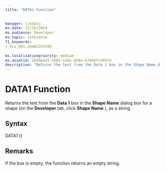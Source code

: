 ```yaml
---
title: "DATA1 Function"
 
 
manager: lindalu
ms.date: 11/16/2014
ms.audience: Developer
ms.topic: reference
f1_keywords:
- Vis_DSS.chm82251599
 
ms.localizationpriority: medium
ms.assetid: 2b09eed1-1b01-e18e-d28e-674b8fc105fd
description: "Returns the text from the Data 1 box in the Shape Name dialog box for a shape (on the Developer tab, click Shape Name ), as a string."
---
```


# DATA1 Function

Returns the text from the **Data 1** box in the **Shape Name** dialog box for a shape (on the **Developer** tab, click **Shape Name** ), as a string. 
  
## Syntax

DATA1 ()
  
## Remarks

If the box is empty, the function returns an empty string. 
  

